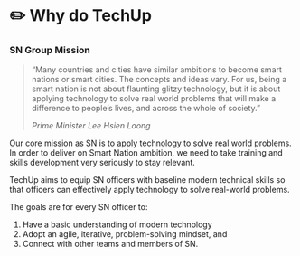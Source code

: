 # ✏️ Why do TechUp

### SN Group Mission <a href="#sn-group-mission" id="sn-group-mission"></a>

> “Many countries and cities have similar ambitions to become smart nations or smart cities. The concepts and ideas vary. For us, being a smart nation is not about flaunting glitzy technology, but it is about applying technology to solve real world problems that will make a difference to people’s lives, and across the whole of society.”
>
> _Prime Minister Lee Hsien Loong_

Our core mission as SN is to apply technology to solve real world problems. In order to deliver on Smart Nation ambition, we need to take training and skills development very seriously to stay relevant.

TechUp aims to equip SN officers with baseline modern technical skills so that officers can effectively apply technology to solve real-world problems.

The goals are for every SN officer to:

1. Have a basic understanding of modern technology
2. Adopt an agile, iterative, problem-solving mindset, and
3. Connect with other teams and members of SN.
